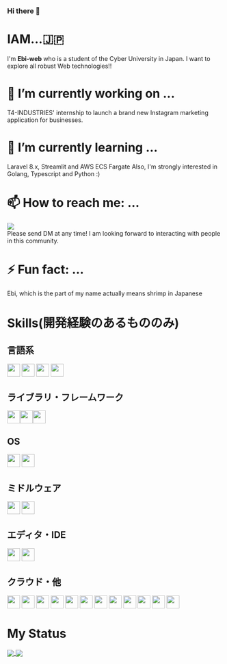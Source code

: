 ### Hi there 👋

# IAM...🇯🇵
I'm **Ebi-web** who is a student of the Cyber University in Japan.
I want to explore all robust Web technologies!! 


# 🔭 I’m currently working on ...

T4-INDUSTRIES' internship to launch a brand new Instagram marketing application for businesses.

# 🌱 I’m currently learning ...

Laravel 8.x, Streamlit and AWS ECS Fargate
Also, I'm strongly interested in Golang, Typescript and Python :)

# 📫 How to reach me: ...
<a href='https://twitter.com/eng_toshiaki'>
<big><img src="https://img.shields.io/badge/contact%20me!-Twitter-blue.svg?logo=twitter&style=popout"></big><br>
  </a>
Please send DM at any time! I am looking forward to interacting with people in this community.

# ⚡ Fun fact: ...

Ebi, which is the part of my name actually means shrimp in Japanese

# Skills(開発経験のあるもののみ)

## 言語系
<p><img src="https://img.shields.io/badge/PHP-ccc.svg?logo=php&amp;style=flat" height="30"> <img src="https://img.shields.io/badge/Javascript-276DC3.svg?logo=javascript&amp;style=flat" height="30"> <img src="https://img.shields.io/badge/-CSS3-1572B6.svg?logo=css3&amp;style=flat" height="30"> <img src="https://img.shields.io/badge/-HTML5-333.svg?logo=html5&amp;style=flat" height="30"></p>

## ライブラリ・フレームワーク
<p><img src="https://img.shields.io/badge/-Laravel-w.svg?logo=laravel&style=plastic" height=30><img src="https://img.shields.io/badge/-Vue.js-gray.svg?logo=vue.js&style=plastic" height=30><img src="https://img.shields.io/badge/-Bootstrap-563D7C.svg?logo=bootstrap&amp;style=flat" height="30"></p>

## OS
<p><img src="https://img.shields.io/badge/-Linux-6C6694.svg?logo=linux&amp;style=flat" height="30"> <img src="https://img.shields.io/badge/-Windows-0078D6.svg?logo=windows&amp;style=flat" height="30"></p>

## ミドルウェア
<p><img src="https://img.shields.io/badge/-Apache-D22128.svg?logo=apache&amp;style=flat" height="30"> <img src="https://img.shields.io/badge/-Mysql-gold.svg?logo=mysql&style=plastic" height=30></p>

## エディタ・IDE
<p><img src="https://img.shields.io/badge/-Visual%20Studio%20Code-007ACC.svg?logo=visual-studio-code&amp;style=flat" height="30"> <img src="https://img.shields.io/badge/PHPStorm-Php-777BB4.svg?logo=phpstorm&style=plastic" height=30></p>

## クラウド・他
<p><img src="https://img.shields.io/badge/-Amazon%20EC2-e76f51.svg?logo=amazon-aws&amp;style=flat" height="30"> 
<img src="https://img.shields.io/badge/-Amazon%20ECS%20Fargate-e76f51.svg?logo=amazon-aws&amp;style=flat" height="30">

  <img src="https://img.shields.io/badge/-Amazon%20CodePipeline-f4a261.svg?logo=amazon-aws&amp;style=flat" height="30">
  <img src="https://img.shields.io/badge/-Amazon%20CodeCommit-f4a261.svg?logo=amazon-aws&amp;style=flat" height="30">
  <img src="https://img.shields.io/badge/-Amazon%20CodeBuild-f4a261.svg?logo=amazon-aws&amp;style=flat" height="30">
  <img src="https://img.shields.io/badge/-Amazon%20CodeDeploy-f4a261.svg?logo=amazon-aws&amp;style=flat" height="30">
  
  <img src="https://img.shields.io/badge/-Amazon%20ALB-e9c46a.svg?logo=amazon-aws&amp;style=flat" height="30">
    <img src="https://img.shields.io/badge/-Amazon%20RDS-2a9d8f.svg?logo=amazon-aws&amp;style=flat" height="30">
        <img src="https://img.shields.io/badge/-Amazon%20Route53-264653.svg?logo=amazon-aws&amp;style=flat" height="30">
    <img src="https://img.shields.io/badge/-Amazon%20ACM-264653.svg?logo=amazon-aws&amp;style=flat" height="30">
<img src="https://img.shields.io/badge/-GitHub-181717.svg?logo=github&amp;style=flat" height="30"> 
  <img src="https://img.shields.io/badge/-Docker-EEE.svg?logo=docker&amp;style=flat" height="30">
</p>

# My Status

<a href='https://github.com/anuraghazra/github-readme-stats'>
  <img align='center' src='https://github-readme-stats.vercel.app/api?username=Ebi-web&count_private=true&show_icons=true&theme=tokyonight'>
 </a>
 <a href='https://github.com/anuraghazra/github-readme-stats'>
  <img align='center' src='https://github-readme-stats.vercel.app/api/top-langs/?username=Ebi-web&layout=compact&theme=tokyonight'>
 </a>
